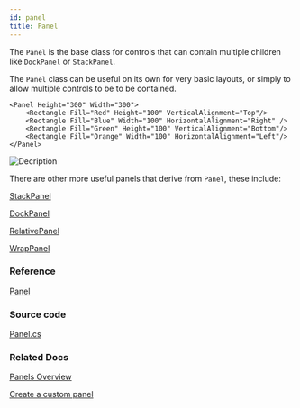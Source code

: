 ```yaml
---
id: panel
title: Panel
---
```


The `Panel` is the base class for controls that can contain multiple children like `DockPanel` or `StackPanel`.

The `Panel` class can be useful on its own for very basic layouts, or simply to allow multiple controls to be to be contained.

```markup
<Panel Height="300" Width="300">
    <Rectangle Fill="Red" Height="100" VerticalAlignment="Top"/>
    <Rectangle Fill="Blue" Width="100" HorizontalAlignment="Right" />
    <Rectangle Fill="Green" Height="100" VerticalAlignment="Bottom"/>
    <Rectangle Fill="Orange" Width="100" HorizontalAlignment="Left"/>
</Panel>
```

  <div style={{textAlign: 'center'}}>
    <img src="/img/controls/panel/image (7).png" alt="Decription" />
  </div>

There are other more useful panels that derive from `Panel`, these include:

[StackPanel](./stackpanel)

[DockPanel](./dockpanel)

[RelativePanel](./relativepanel)

[WrapPanel](./wrappanel)

### Reference

[Panel](http://reference.avaloniaui.net/api/Avalonia.Controls/Panel/)

### Source code

[Panel.cs](https://github.com/AvaloniaUI/Avalonia/blob/master/src/Avalonia.Controls/Panel.cs)

### Related Docs

[Panels Overview](../layout/panels-overview)

[Create a custom panel](../layout/create-a-custom-panel)

